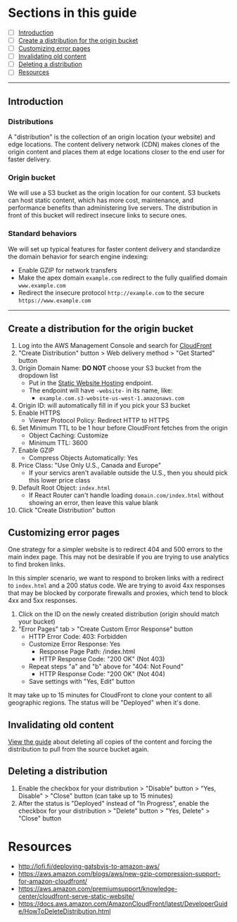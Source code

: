# Sections in this guide
  - [ ] [Introduction](./Creating-CloudFront-Distributions.md#introduction)
  - [ ] [Create a distribution for the origin bucket]()
  - [ ] [Customizing error pages]()
  - [ ] [Invalidating old content]()
  - [ ] [Deleting a distribution]()
  - [ ] [Resources]()

---

## Introduction
### Distributions
A "distribution" is the collection of an origin location (your website) and edge locations. The content delivery network (CDN) makes clones of the origin content and places them at edge locations closer to the end user for faster delivery.

### Origin bucket
We will use a S3 bucket as the origin location for our content. S3 buckets can host static content, which has more cost, maintenance, and performance benefits than administering live servers. The distribution in front of this bucket will redirect insecure links to secure ones.

### Standard behaviors
We will set up typical features for faster content delivery and standardize the domain behavior for search engine indexing:
  * Enable GZIP for network transfers
  * Make the apex domain `example.com` redirect to the fully qualified domain `www.example.com`
  * Redirect the insecure protocol `http://example.com` to the secure `https://www.example.com`

---

## Create a distribution for the origin bucket
1. Log into the AWS Management Console and search for [CloudFront](https://console.aws.amazon.com/cloudfront/home?#)
1. "Create Distribution" button > Web delivery method > "Get Started" button
1. Origin Domain Name: **DO NOT** choose your S3 bucket from the dropdown list
    * Put in the [Static Website Hosting](./AWS-CLI-Cheatsheet.md#notes-on-static-website-hosting-links) endpoint.
    * The endpoint will have `-website-` in its name, like:
      * `example.com.s3-website-us-west-1.amazonaws.com`
1. Origin ID: will automatically fill in if you pick your S3 bucket
1. Enable HTTPS
    * Viewer Protocol Policy: Redirect HTTP to HTTPS
1. Set Minimum TTL to be 1 hour before CloudFront fetches from the origin
    * Object Caching: Customize
    * Minimum TTL: 3600
1. Enable GZIP
    * Compress Objects Automatically: Yes
1. Price Class: "Use Only U.S., Canada and Europe"
    * If your servics aren't available outside the U.S., then you should pick this lower price class
1. Default Root Object: `index.html`
    * If React Router can't handle loading `domain.com/index.html` without showing an error, then leave this value blank
1. Click "Create Distribution" button

## Customizing error pages
One strategy for a simpler website is to redirect 404 and 500 errors to the main index page. This may not be desirable if you are trying to use analytics to find broken links.

In this simpler scenario, we want to respond to broken links with a redirect to `index.html` and a 200 status code. We are trying to avoid 4xx responses that may be blocked by corporate firewalls and proxies, which tend to block 4xx and 5xx responses.

1. Click on the ID on the newly created distribution (origin should match your bucket)
2. "Error Pages" tab > "Create Custom Error Response" button
    * HTTP Error Code: 403: Forbidden
    * Customize Error Response: Yes
      * Response Page Path: /index.html
      * HTTP Response Code: "200 OK" (Not 403)
    * Repeat steps "a" and "b" above for "404: Not Found"
      * HTTP Response Code: "200 OK" (Not 404)
    * Save settings with "Yes, Edit" button

 It may take up to 15 minutes for CloudFront to clone your content to all geographic regions. The status will be "Deployed" when it's done.

## Invalidating old content
[View the guide](./Invalidating-Old-Data-on-Cloudfront.md) about deleting all copies of the content and forcing the distribution to pull from the source bucket again.

## Deleting a distribution
1. Enable the checkbox for your distribution > "Disable" button > "Yes, Disable" > "Close" button (can take up to 15 minutes)
2. After the status is "Deployed" instead of "In Progress", enable the checkbox for your distribution > "Delete" button > "Yes, Delete" > "Close" button

# Resources
  * http://lofi.fi/deploying-gatsbyjs-to-amazon-aws/
  * https://aws.amazon.com/blogs/aws/new-gzip-compression-support-for-amazon-cloudfront/
  * https://aws.amazon.com/premiumsupport/knowledge-center/cloudfront-serve-static-website/
  * https://docs.aws.amazon.com/AmazonCloudFront/latest/DeveloperGuide/HowToDeleteDistribution.html

